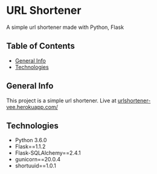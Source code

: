 <h1>URL Shortener</h1>
<p>A simple url shortener made with Python, Flask</p>
<h2>Table of Contents</h2>
<ul>
	<li><a href="#general-info">General Info</a></li>
	<li><a href="#technologies">Technologies</a></li>
</ul>

<h2 id="general-info">General Info</h2>
<p>This project is a simple url shortener. Live at <a href="https://urlshortener-vee.herokuapp.com/" target="_blank">urlshortener-vee.herokuapp.com/</a></p>

<h2 id="technologies">Technologies</h2>
<ul>
	<li>Python 3.6.0</li>
	<li>Flask==1.1.2</li>
	<li>Flask-SQLAlchemy==2.4.1</li>
	<li>gunicorn==20.0.4</li>
	<li>shortuuid==1.0.1</li>
</ul>
